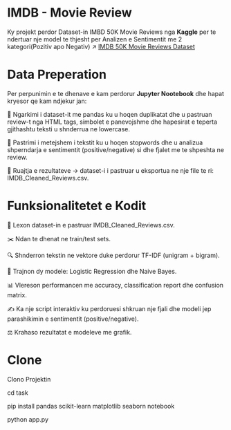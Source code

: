 # IMDB - Movie Review

Ky projekt perdor Dataset-in IMBD 50K Movie Reviews nga **Kaggle** per te ndertuar nje model te thjesht per Analizen e Sentimentit me 2 kategori(Pozitiv apo Negativ)
↗ [IMDB 50K Movie Reviews Dataset](https://www.kaggle.com/datasets/lakshmi25npathi/imdb-dataset-of-50k-movie-reviews)

# Data Preperation
Per perpunimin e te dhenave e kam perdorur **Jupyter Nootebook** dhe hapat kryesor qe kam ndjekur jan:

📂 Ngarkimi i dataset-it me pandas ku u hoqen duplikatat dhe u pastruan review-t nga HTML tags, simbolet e panevojshme dhe hapesirat e teperta gjithashtu teksti u shnderrua ne lowercase.

🧹 Pastrimi i metejshem i tekstit ku u hoqen stopwords dhe u analizua shperndarja e sentimentit (positive/negative) si dhe fjalet me te shpeshta ne review.

💾 Ruajtja e rezultateve → dataset-i i pastruar u eksportua ne nje file te ri: IMDB_Cleaned_Reviews.csv.

# Funksionalitetet e Kodit

📂 Lexon dataset-in e pastruar IMDB_Cleaned_Reviews.csv.

✂️ Ndan te dhenat ne train/test sets.

🔍 Shnderron tekstin ne vektore duke perdorur TF-IDF (unigram + bigram).

🤖 Trajnon dy modele: Logistic Regression dhe Naive Bayes.

📊 Vlereson performancen me accuracy, classification report dhe confusion matrix.

✍️ Ka nje script interaktiv ku perdoruesi shkruan nje fjali dhe modeli jep parashikimin e sentimentit (positive/negative).

⚖️ Krahaso rezultatat e modeleve me grafik.

# Clone

Clono Projektin

cd task

pip install pandas scikit-learn matplotlib seaborn notebook

python app.py




